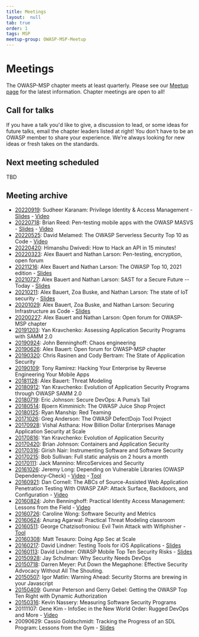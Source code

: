 ```yaml
---
title: Meetings
layout:  null
tab: true
order: 1
tags: MSP
meetup-group: OWASP-MSP-Meetup
---
```


# Meetings

The OWASP-MSP chapter meets at least quarterly. Please see our 
[Meetup page](https://www.meetup.com/OWASP-MSP-Meetup) for the latest information. Chapter meetings are open to all!

## Call for talks

If you have a talk you'd like to give, a discussion to lead, or some ideas for future talks, email the chapter leaders listed at right! You don't have to be an OWASP member to share your experience. We're always looking for new ideas or fresh takes on the standards.

## Next meeting scheduled

TBD
<!--[5:00 pm CT 19 Sept. 2022 (on-line)](https://www.meetup.com/owasp-msp-meetup/events/287952262): Sudheer Karanam: Privilege Identity & Access Management
-->

<!-- commenting out until someone fixes the flushugginer API call. If I had time, I'd look into it.
{% include chapter_events.html group=page.meetup-group %}

<script type='text/javascript'>
  $(function(){
    $(".timeclass").hover(function() {
      utc_str = $(this).text();
      ndx = utc_str.indexOf(':');
      st_hour_str = utc_str.substring(0, ndx);
      st_min_str = utc_str.substring(ndx + 1, ndx + 3);
      utc_dt = luxon.DateTime.utc(2020, 06, 06, parseInt(st_hour_str), parseInt(st_min_str), 0);
      start_dt = utc_dt.setZone(luxon.DateTime.local().zoneName);

      ndx = utc_str.lastIndexOf(':');
      end_hour_str = utc_str.substring(ndx - 2, ndx - 1);
      end_min_str = utc_str.substring(ndx + 1, ndx + 3);
      utc_dt = luxon.DateTime.utc(2020, 06, 06, parseInt(end_hour_str), parseInt(end_min_str), 0);
      end_dt = utc_dt.setZone(luxon.DateTime.local().zoneName);
      popstr = start_dt.toLocaleString(luxon.DateTime.TIME_WITH_SECONDS) + ' to ' + end_dt.toLocaleString(luxon.DateTime.TIME_WITH_SHORT_OFFSET);
      $(this).prop('title', popstr);
    });
  });
</script>
-->


## Meeting archive

* [20220919](https://www.meetup.com/owasp-msp-meetup/events/287952262/): Sudheer Karanam: Privilege Identity & Access Management - [Slides](download/20220919_OWASP-MSP_Privileged_Access_Management.pdf?raw=true) - [Video](https://youtu.be/2DLl5wRHuNE)
* [20220718](https://www.meetup.com/owasp-msp-meetup/events/286913008/): Brian Reed: Pen-testing mobile apps with the OWASP MASVS - [Slides](download/20220718_OWASP-MSP_MASVS.pdf?raw=true) - [Video](https://youtu.be/Endr8RPpNSM)
* [20220525](https://www.meetup.com/owasp-msp-meetup/events/285695539/): David Melamed: The OWASP Serverless Security Top 10 as Code - [Video](https://youtu.be/e_2RxD5Mqn4)
* [20220420](https://www.meetup.com/owasp-msp-meetup/events/285130448/): Himanshu Dwivedi: How to Hack an API in 15 minutes!
* [20220323](https://www.meetup.com/owasp-msp-meetup/events/283389664/): Alex Bauert and Nathan Larson: Pen-testing, encryption, open forum
* [20211216](https://www.meetup.com/owasp-msp-meetup/events/282157443/): Alex Bauert and Nathan Larson: The OWASP Top 10, 2021 edition - [Slides](download/20211216_OWASP-MSP_OWASP_Top_Ten_2021.pdf?raw=true)
* [20210727](https://www.meetup.com/owasp-msp-meetup/events/278765243/): Alex Bauert and Nathan Larson: SAST for a Secure Future -- Today - [Slides](download/20210721_OWASP-MSP_SAST_for_a_Secure_Future_--_Today.pdf?raw=true)
* [20210211](https://www.meetup.com/owasp-msp-meetup/events/275615353/): Alex Bauert, Zoa Buske, and Nathan Larson: The state of IoT security - [Slides](download/20210211_OWASP-MSP_The_state_of_IoT_security.pdf?raw=true)
* [20201029](https://www.meetup.com/owasp-msp-meetup/events/273422662/): Alex Bauert, Zoa Buske, and Nathan Larson: Securing Infrastructure as Code - [Slides](download/20201029_OWASP-MSP_Securing_Infrastructure_as_Code.pdf?raw=true)
* [20200227](https://www.meetup.com/owasp-msp-meetup/events/268460210/): Alex Bauert and Nathan Larson: Open forum for OWASP-MSP chapter
* [20191203](https://www.meetup.com/owasp-msp-meetup/events/266259458/): Yan Kravchenko: Assessing Application Security Programs with SAMM 2.0
* [20190924](https://www.meetup.com/owasp-msp-meetup/events/264466608/): John Benninghoff: Chaos engineering
* [20190626](https://www.meetup.com/owasp-msp-meetup/events/262130893/): Alex Bauert: Open forum for OWASP-MSP chapter
* [20190320](https://www.meetup.com/owasp-msp-meetup/events/258911164/): Chris Rasinen and Cody Bertram: The State of Application Security
* [20190109](https://www.meetup.com/owasp-msp-meetup/events/257053514/): Tony Ramirez: Hacking Your Enterprise by Reverse Engineering Your Mobile Apps
* [20181128](https://www.meetup.com/owasp-msp-meetup/events/256158710/): Alex Bauert: Threat Modeling
* [20180912](https://www.meetup.com/owasp-msp-meetup/events/253933603/): Yan Kravchenko: Evolution of Application Security Programs through OWASP SAMM 2.0
* [20180719](https://www.meetup.com/owasp-msp-meetup/events/252531062/): Eric Johnson: Secure DevOps: A Puma’s Tail
* [20180514](https://www.meetup.com/owasp-msp-meetup/events/249940370/): Bjoern Kimminich: The OWASP Juice Shop Project
* [20180125](https://www.meetup.com/owasp-msp-meetup/events/246716107/): Ryan Manship: Red Teaming
* [20171026](https://www.meetup.com/owasp-msp-meetup/events/243939172/): Greg Anderson: The OWASP DefectDojo Tool Project
* [20170928](https://www.meetup.com/owasp-msp-meetup/events/242716394/): Vishal Asthana: How Billion Dollar Enterprises Manage Application Security at Scale
* [20170816](https://www.meetup.com/owasp-msp-meetup/events/241857223/): Yan Kravchenko: Evolution of Application Security
* [20170420](https://www.meetup.com/owasp-msp-meetup/events/238763276/): Brian Johnson: Containers and Application Security
* [20170316](https://www.meetup.com/owasp-msp-meetup/events/237614671/): Girish Nair: Instrumenting Software and Software Security
* [20170215](https://www.meetup.com/owasp-msp-meetup/events/237019121/): Bob Sullivan: Full static analysis on 2 hours a month
* [20170111](https://www.meetup.com/owasp-msp-meetup/events/236052922/): Jack Mannino: MircoServices and Security
* [20161026](https://www.meetup.com/owasp-msp-meetup/events/234747284/): Jeremy Long: Depending on Vulnerable Libraries (OWASP Dependency-Check) - [Video](https://youtu.be/BUiWcDj1Ikw) - [Tool](https://owasp.org/www-project-dependency-check/)
* [20160921](https://www.meetup.com/owasp-msp-meetup/events/233911050/): Dan Cornell: The ABCs of Source-Assisted Web Application Penetration Testing With OWASP ZAP: Attack Surface, Backdoors, and Configuration - [Video](https://youtu.be/95YMV2G8bq0)
* [20160824](https://www.meetup.com/owasp-msp-meetup/events/233207985/): John Benninghoff: Practical Identity Access Management: Lessons from the Field - [Video](https://youtu.be/XxBoXwItNKs)
* [20160726](https://www.meetup.com/owasp-msp-meetup/events/232388831/): Caroline Wong: Software Security and Metrics
* [20160624](https://www.meetup.com/owasp-msp-meetup/events/231508872/): Anurag Agarwal: Practical Threat Modeling classroom
* [20160511](https://www.meetup.com/owasp-msp-meetup/events/230654716/): George Chatzisofroniou: Evil Twin Attack with Wifiphisher - [Tool](https://wifiphisher.org/)
* [20160308](https://www.meetup.com/owasp-msp-meetup/events/229240311/): Matt Tesauro: Doing App Sec at Scale
* [20160217](https://www.meetup.com/owasp-msp-meetup/events/228406877/): David Lindner: Testing Tools for iOS Applications - [Slides](download/20160217_OWASP-MSP_iOS_Testing_Tools.pdf?raw=true)
* [20160113](https://www.meetup.com/owasp-msp-meetup/events/227554267/): David Lindner: OWASP Mobile Top Ten Security Risks - [Slides](download/20160113_OWASP-MSP_Mobile_Top_Ten_2014.pdf?raw=true)
* [20150928](https://www.meetup.com/owasp-msp-meetup/events/225096445/): Jay Schulman: Why Security Needs DevOps
* [20150718](https://www.meetup.com/owasp-msp-meetup/events/222867480/): Darren Meyer: Put Down the Megaphone: Effective Security Advocacy Without All The Shouting.
* [20150507](https://www.meetup.com/owasp-msp-meetup/events/221969524/): Igor Matlin: Warning Ahead: Security Storms are brewing in your Javascript
* [20150409](https://www.meetup.com/owasp-msp-meetup/events/221283716/): Gunnar Peterson and Gerry Gebel: Getting the OWASP Top Ten Right with Dynamic Authorization
* [20150316](https://www.meetup.com/owasp-msp-meetup/events/220728619/): Kevin Nassery: Measuring Software Security Programs
* 20111107: Gene Kim - InfoSec in the New World Order: Rugged DevOps and More - [Video](https://youtu.be/p-t8xnuv_ow)
* 20090629: Cassio Goldschmidt: Tracking the Progress of an SDL Program: Lessons from the Gym - [Slides](https://www.slideshare.net/webappsecguy/tracking-the-progress-of-an-sdl-program-lessons-from-the-gym-1684512)


